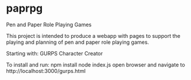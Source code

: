 # paprpg
Pen and Paper Role Playing Games

This project is intended to produce a webapp with pages to support the playing and planning of pen and paper role playing games.

Starting with:
GURPS Character Creator

To install and run:
npm install
node index.js
open browser and navigate to http://localhost:3000/gurps.html

